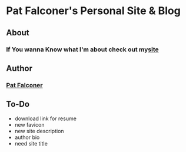 # Pat Falconer's Personal Site & Blog
## About
### If You wanna Know what I'm about check out my[site](http://patrickfalconer.com/about/)
## Author 
### [Pat Falconer](https://github.com/P-J-FALCONER/)
## To-Do
* download link for resume
* new favicon
* new site description
* author bio
* need site title